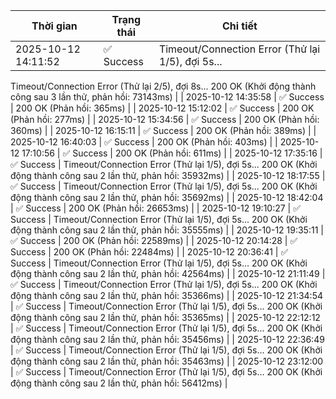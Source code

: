 | Thời gian | Trạng thái | Chi tiết |
|---|---|---|
| 2025-10-12 14:11:52 | ✅ Success | Timeout/Connection Error (Thử lại 1/5), đợi 5s...
Timeout/Connection Error (Thử lại 2/5), đợi 8s...
200 OK (Khởi động thành công sau 3 lần thử, phản hồi: 73143ms) |
| 2025-10-12 14:35:58 | ✅ Success | 200 OK (Phản hồi: 365ms) |
| 2025-10-12 15:12:02 | ✅ Success | 200 OK (Phản hồi: 277ms) |
| 2025-10-12 15:34:56 | ✅ Success | 200 OK (Phản hồi: 360ms) |
| 2025-10-12 16:15:11 | ✅ Success | 200 OK (Phản hồi: 389ms) |
| 2025-10-12 16:40:03 | ✅ Success | 200 OK (Phản hồi: 403ms) |
| 2025-10-12 17:10:56 | ✅ Success | 200 OK (Phản hồi: 611ms) |
| 2025-10-12 17:35:16 | ✅ Success | Timeout/Connection Error (Thử lại 1/5), đợi 5s...
200 OK (Khởi động thành công sau 2 lần thử, phản hồi: 35932ms) |
| 2025-10-12 18:17:55 | ✅ Success | Timeout/Connection Error (Thử lại 1/5), đợi 5s...
200 OK (Khởi động thành công sau 2 lần thử, phản hồi: 35692ms) |
| 2025-10-12 18:42:04 | ✅ Success | 200 OK (Phản hồi: 26653ms) |
| 2025-10-12 19:10:27 | ✅ Success | Timeout/Connection Error (Thử lại 1/5), đợi 5s...
200 OK (Khởi động thành công sau 2 lần thử, phản hồi: 35555ms) |
| 2025-10-12 19:35:11 | ✅ Success | 200 OK (Phản hồi: 22589ms) |
| 2025-10-12 20:14:28 | ✅ Success | 200 OK (Phản hồi: 22484ms) |
| 2025-10-12 20:36:41 | ✅ Success | Timeout/Connection Error (Thử lại 1/5), đợi 5s...
200 OK (Khởi động thành công sau 2 lần thử, phản hồi: 42564ms) |
| 2025-10-12 21:11:49 | ✅ Success | Timeout/Connection Error (Thử lại 1/5), đợi 5s...
200 OK (Khởi động thành công sau 2 lần thử, phản hồi: 35366ms) |
| 2025-10-12 21:34:54 | ✅ Success | Timeout/Connection Error (Thử lại 1/5), đợi 5s...
200 OK (Khởi động thành công sau 2 lần thử, phản hồi: 35365ms) |
| 2025-10-12 22:12:12 | ✅ Success | Timeout/Connection Error (Thử lại 1/5), đợi 5s...
200 OK (Khởi động thành công sau 2 lần thử, phản hồi: 35456ms) |
| 2025-10-12 22:36:49 | ✅ Success | Timeout/Connection Error (Thử lại 1/5), đợi 5s...
200 OK (Khởi động thành công sau 2 lần thử, phản hồi: 35463ms) |
| 2025-10-12 23:12:00 | ✅ Success | Timeout/Connection Error (Thử lại 1/5), đợi 5s...
200 OK (Khởi động thành công sau 2 lần thử, phản hồi: 56412ms) |
